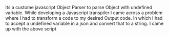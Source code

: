 Its a custome javascript Object Parser to parse Object with undefined variable.
While developing a Javascript transpiler I came across a problem where I had to transform a code to my desired Output code. In which I had to accept a undefined variable in a json and convert that to a string. I came up with the above script
